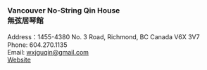 ### Vancouver No-String Qin House <br/>無弦居琴館

Address：1455-4380 No. 3 Road, Richmond, BC Canada V6X 3V7  
Phone: 604.270.1135  
Email: wxjguqin@gmail.com  
[Website](http://www.wxjguqin.ca/)
